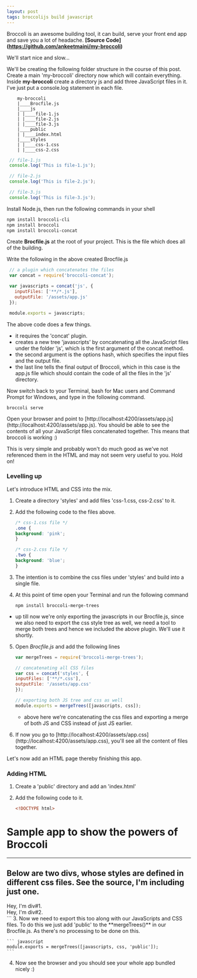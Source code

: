```yaml
---
layout: post
tags: broccolijs build javascript
---
```


Broccoli is an awesome building tool, it can build, serve your front end app and save you a lot of headache. **[Source Code] (https://github.com/ankeetmaini/my-broccoli)**

We'll start nice and slow...

We'll be creating the following folder structure in the course of this post. Create a main 'my-broccoli' directory now which will contain everything. Inside **my-broccoli** create a directory js and add three JavaScript files in it. I've just put a console.log statement in each file.

        my-broccoli
        |____Brocfile.js
        |____js
        | |____file-1.js
        | |____file-2.js
        | |____file-3.js
        |____public
        | |____index.html
        |____styles
        | |____css-1.css
        | |____css-2.css

``` javascript
 // file-1.js
 console.log('This is file-1.js');

 // file-2.js
 console.log('This is file-2.js');

 // file-3.js
 console.log('This is file-3.js');
```

Install Node.js, then run the following commands in your shell

``` bash
npm install broccoli-cli
npm install broccoli
npm install broccoli-concat
```
Create **Brocfile.js** at the root of your project. This is the file which does all of the building.

Write the following in the above created Brocfile.js

``` javascript
 // a plugin which concatenates the files
 var concat = require('broccoli-concat');

 var javascripts = concat('js', {
   inputFiles: ['**/*.js'],
   outputFile: '/assets/app.js'
 });

 module.exports = javascripts;
 ```
The above code does a few things.

 - it requires the 'concat' plugin.
 - creates a new tree 'javascripts' by concatenating all the JavaScript files under the folder 'js', which is the first argument of the concat method.
 - the second argument is the options hash, which specifies the input files and the output file.
 - the last line tells the final output of Broccoli, which in this case is the app.js file which should contain the code of all the files in the 'js' directory.

Now switch back to your Terminal, bash for Mac users and Command Prompt for Windows, and type in the following command.

```
broccoli serve
```
Open your browser and point to [http://localhost:4200/assets/app.js] (http://localhost:4200/assets/app.js). You should be able to see the contents of all your JavaScript files concatenated together. This means that broccoli is working :)

This is very simple and probably won't do much good as we've not referenced them in the HTML and may not seem very useful to you. Hold on!

### Levelling up ###
Let's introduce HTML and CSS into the mix.

1. Create a directory 'styles' and add files 'css-1.css, css-2.css' to it.
2. Add the following code to the files above.

    ```css
    /* css-1.css file */
    .one {
    background: 'pink';
    }

    /* css-2.css file */
    .two {
    background: 'blue';
    }
    ```
3. The intention is to combine the css files under 'styles' and build into a single file.
4. At this point of time open your Terminal and run the following command

     ```
     npm install broccoli-merge-trees
     ```
  * up till now we're only exporting the javascripts in our Brocfile.js, since we also need to export the css style tree as well, we need a tool to merge both trees and hence we included the above plugin. We'll use it shortly.

5. Open *Brocfile.js* and add the following lines

     ```javascript
     var mergeTrees = require('broccoli-merge-trees');

     // concatenating all CSS files
     var css = concat('styles', {
     inputFiles: ['**/*.css'],
     outputFile: '/assets/app.css'
     });

     // exporting both JS tree and css as well
     module.exports = mergeTrees([javascripts, css]);
     ```
     * above here we're concatenating the css files and exporting a merge of both JS and CSS instead of just JS earlier.

6. If now you go to [http://localhost:4200/assets/app.css] (http://localhost:4200/assets/app.css), you'll see all the content of files together.

Let's now add an HTML page thereby finishing this app.

### Adding HTML ###
1. Create a 'public' directory and add an 'index.html'
2. Add the following code to it.

    ``` html
    <!DOCTYPE html>
<html>
<head>
  <title>Broccoli Rocks!</title>
  <script src="/assets/app.js"></script>
  <link href="/assets/app.css" rel="stylesheet">
</head>
<body>
  <h1>Sample app to show the powers of Broccoli</h1>
  <hr>
  <h2>Below are two divs, whose styles are defined in different css files. See the source, I'm including just one.</h2>
  <div>
    <div class="one">
      Hey, I'm div#1.
    </div>
    <div class="two">
      Hey, I'm div#2.
    </div>
  </div>
</body>
</html>
    ```
3. Now we need to export this too along with our JavaScripts and CSS files. To do this we just add 'public' to the **mergeTrees()** in our Brocfile.js. As there's no processing to be done on this.

    ``` javascript
    module.exports = mergeTrees([javascripts, css, 'public']);
    ```

4. Now see the browser and you should see your whole app bundled nicely :)
